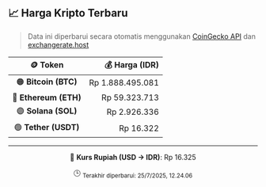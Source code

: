 

<!-- HARGA_KRIPTO -->
## 📈 Harga Kripto Terbaru

> Data ini diperbarui secara otomatis menggunakan [CoinGecko API](https://www.coingecko.com/) dan [exchangerate.host](https://exchangerate.host/)

<div align="center">

| 🪙 Token | 💰 Harga (IDR) |
|:------:|---------------:|
| 🟠 **Bitcoin (BTC)**   | Rp 1.888.495.081 |
| 🔵 **Ethereum (ETH)**  | Rp 59.323.713 |
| 🟣 **Solana (SOL)**    | Rp 2.926.336 |
| 🟢 **Tether (USDT)**   | Rp 16.322 |

---

💱 **Kurs Rupiah (USD → IDR)**: Rp 16.325

🕒 <sub>Terakhir diperbarui: 25/7/2025, 12.24.06</sub>

</div>
<!-- /HARGA_KRIPTO -->
